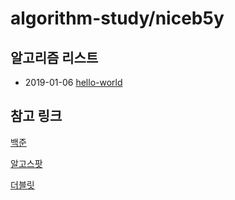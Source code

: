 # algorithm-study/niceb5y

## 알고리즘 리스트

- 2019-01-06 [hello-world](https://github.com/niceb5y/algorithm-study/tree/niceb5y/1)

## 참고 링크

[백준](https://www.acmicpc.net)

[알고스팟](https://algospot.com)

[더블릿](http://dovelet.com/)
